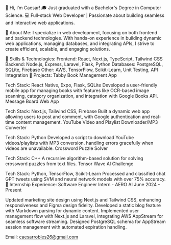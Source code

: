 👋 Hi, I’m Caesar!
🎓 Just graduated with a Bachelor's Degree in Computer Science.
💻 Full-stack Web Developer | Passionate about building seamless and interactive web applications.

🚀 About Me:
I specialize in web development, focusing on both frontend and backend technologies. With hands-on experience in building dynamic web applications, managing databases, and integrating APIs, I strive to create efficient, scalable, and engaging solutions.

🌱 Skills & Technologies:
Frontend: React, Next.js, TypeScript, Tailwind CSS
Backend: Node.js, Express, Laravel, Flask, Python
Databases: PostgreSQL, SQLite, Firebase
Other: AWS, TensorFlow, Scikit-Learn, Unit Testing, API Integration
🎯 Projects:
Tabby Book Management App

Tech Stack: React Native, Expo, Flask, SQLite
Developed a user-friendly mobile app for managing books with features like OCR-based image scanning, category organization, and integration with Google Books API.
Message Board Web App

Tech Stack: Next.js, Tailwind CSS, Firebase
Built a dynamic web app allowing users to post and comment, with Google authentication and real-time content management.
YouTube Video and Playlist Downloader/MP3 Converter

Tech Stack: Python
Developed a script to download YouTube videos/playlists with MP3 conversion, handling errors gracefully when videos are unavailable.
Crossword Puzzle Solver

Tech Stack: C++
A recursive algorithm-based solution for solving crossword puzzles from text files.
Tensor Wave AI Challenge

Tech Stack: Python, TensorFlow, Scikit-Learn
Processed and classified chat GPT tweets using SVM and neural network models with over 75% accuracy.
🎯 Internship Experience:
Software Engineer Intern - AERO AI
June 2024 - Present

Updated marketing site design using Next.js and Tailwind CSS, enhancing responsiveness and Figma design fidelity.
Developed a static blog feature with Markdown parsing for dynamic content.
Implemented user management flow with Next.js and Laravel, integrating AWS AppStream for seamless software streaming.
Designed PostgreSQL schema for AppStream session management with automated expiration handling.

Email: caesarrobles26@gmail.com

<!---
CaesarSaladx/CaesarSaladx is a ✨ special ✨ repository because its `README.md` (this file) appears on your GitHub profile.
You can click the Preview link to take a look at your changes.
--->

